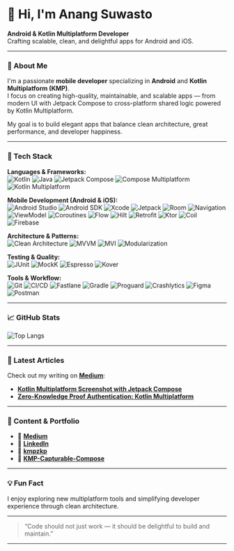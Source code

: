 # 👋 Hi, I'm Anang Suwasto

**Android & Kotlin Multiplatform Developer**  
Crafting scalable, clean, and delightful apps for Android and iOS.

---

### 🚀 About Me
I'm a passionate **mobile developer** specializing in **Android** and **Kotlin Multiplatform (KMP)**.  
I focus on creating high-quality, maintainable, and scalable apps — from modern UI with Jetpack Compose to cross-platform shared logic powered by Kotlin Multiplatform.

My goal is to build elegant apps that balance clean architecture, great performance, and developer happiness.

---

### 🧠 Tech Stack

**Languages & Frameworks:**  
![Kotlin](https://img.shields.io/badge/Kotlin-%230095D5.svg?style=for-the-badge&logo=kotlin&logoColor=white)
![Java](https://img.shields.io/badge/Java-%23ED8B00.svg?style=for-the-badge&logo=openjdk&logoColor=white)
![Jetpack Compose](https://img.shields.io/badge/Jetpack_Compose-%2302569B.svg?style=for-the-badge&logo=jetpackcompose&logoColor=white)
![Compose Multiplatform](https://img.shields.io/badge/Compose_Multiplatform-%236659CF.svg?style=for-the-badge&logo=kotlin&logoColor=white)
![Kotlin Multiplatform](https://img.shields.io/badge/Kotlin_Multiplatform-%236659CF.svg?style=for-the-badge&logo=kotlin&logoColor=white)

**Mobile Development (Android & iOS):**  
![Android Studio](https://img.shields.io/badge/Android_Studio-%233DDC84.svg?style=for-the-badge&logo=androidstudio&logoColor=white)
![Android SDK](https://img.shields.io/badge/Android_SDK-%233DDC84.svg?style=for-the-badge&logo=android&logoColor=white)
![Xcode](https://img.shields.io/badge/Xcode-%23147EFB.svg?style=for-the-badge&logo=xcode&logoColor=white)
![Jetpack](https://img.shields.io/badge/Jetpack_Libraries-%233DDC84.svg?style=for-the-badge&logo=android&logoColor=white)
![Room](https://img.shields.io/badge/Room-%23007396.svg?style=for-the-badge&logo=sqlite&logoColor=white)
![Navigation](https://img.shields.io/badge/Navigation-%23007396.svg?style=for-the-badge&logo=android&logoColor=white)
![ViewModel](https://img.shields.io/badge/ViewModel-%23007396.svg?style=for-the-badge&logo=android&logoColor=white)
![Coroutines](https://img.shields.io/badge/Coroutines-%230095D5.svg?style=for-the-badge&logo=kotlin&logoColor=white)
![Flow](https://img.shields.io/badge/Flow-%230095D5.svg?style=for-the-badge&logo=kotlin&logoColor=white)
![Hilt](https://img.shields.io/badge/Hilt-%23323330.svg?style=for-the-badge&logo=dagger&logoColor=white)
![Retrofit](https://img.shields.io/badge/Retrofit-%23007396.svg?style=for-the-badge&logo=square&logoColor=white)
![Ktor](https://img.shields.io/badge/Ktor-%23007ACC.svg?style=for-the-badge&logo=ktor&logoColor=white)
![Coil](https://img.shields.io/badge/Coil-%23000000.svg?style=for-the-badge&logo=android&logoColor=white)
![Firebase](https://img.shields.io/badge/Firebase-%23FFCA28.svg?style=for-the-badge&logo=firebase&logoColor=black)

**Architecture & Patterns:**  
![Clean Architecture](https://img.shields.io/badge/Clean_Architecture-%23007396.svg?style=for-the-badge&logo=android&logoColor=white)
![MVVM](https://img.shields.io/badge/MVVM-%236659CF.svg?style=for-the-badge&logo=kotlin&logoColor=white)
![MVI](https://img.shields.io/badge/MVI-%236659CF.svg?style=for-the-badge&logo=kotlin&logoColor=white)
![Modularization](https://img.shields.io/badge/Modularization-%23323330.svg?style=for-the-badge&logo=android&logoColor=white)

**Testing & Quality:**  
![JUnit](https://img.shields.io/badge/JUnit-%2325A162.svg?style=for-the-badge&logo=junit5&logoColor=white)
![MockK](https://img.shields.io/badge/MockK-%230095D5.svg?style=for-the-badge&logo=kotlin&logoColor=white)
![Espresso](https://img.shields.io/badge/Espresso-%23323330.svg?style=for-the-badge&logo=android&logoColor=white)
![Kover](https://img.shields.io/badge/Code_Coverage-%23000000.svg?style=for-the-badge&logo=gradle&logoColor=white)

**Tools & Workflow:**  
![Git](https://img.shields.io/badge/Git-%23F05033.svg?style=for-the-badge&logo=git&logoColor=white)
![CI/CD](https://img.shields.io/badge/CI%2FCD-%232088FF.svg?style=for-the-badge&logo=githubactions&logoColor=white)
![Fastlane](https://img.shields.io/badge/Fastlane-%23000000.svg?style=for-the-badge&logo=fastlane&logoColor=white)
![Gradle](https://img.shields.io/badge/Gradle-%2302303A.svg?style=for-the-badge&logo=gradle&logoColor=white)
![Proguard](https://img.shields.io/badge/Proguard-%23000000.svg?style=for-the-badge&logo=android&logoColor=white)
![Crashlytics](https://img.shields.io/badge/Crashlytics-%23FFCA28.svg?style=for-the-badge&logo=firebase&logoColor=black)
![Figma](https://img.shields.io/badge/Figma-%23F24E1E.svg?style=for-the-badge&logo=figma&logoColor=white)
![Postman](https://img.shields.io/badge/Postman-%23FF6C37.svg?style=for-the-badge&logo=postman&logoColor=white)

---

### 📈 GitHub Stats

![Top Langs](https://github-readme-stats.vercel.app/api/top-langs/?username=suwasto&layout=compact&theme=default)

---

### 📝 Latest Articles
Check out my writing on **[Medium](https://medium.com/@anang-suwasto)**:
- **[Kotlin Multiplatform Screenshot with Jetpack Compose](https://medium.com/@suwasto.anang/kotlin-multiplatform-screenshot-library-for-jetpack-compose-2f5afc519f74)** 
- **[Zero-Knowledge Proof Authentication: Kotlin Multiplatform](https://medium.com/@suwasto.anang/zero-knowledge-proof-authentication-kotlin-multiplatform-2e69bb8f2a0f)**

---

### 🎥 Content & Portfolio
- 💼 **[Medium](https://medium.com/@suwasto.anang)** 
- 💬 **[LinkedIn](https://www.linkedin.com/in/anangs/)** 
- 💼 **[kmpzkp](https://github.com/suwasto/kmpzkp)**
- 💼 **[KMP-Capturable-Compose](https://github.com/suwasto/KMP-Capturable-Compose)**

---

### 💡 Fun Fact
I enjoy exploring new multiplatform tools and simplifying developer experience through clean architecture.

---

> “Code should not just work — it should be delightful to build and maintain.”

---
